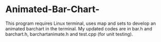 # Animated-Bar-Chart-

This program requires Linux terminal, uses map and sets to develop an animated barchart in the terminal.
My updated codes are in bar.h and barchart.h, barchartanimate.h and test.cpp (for unit testing). 
